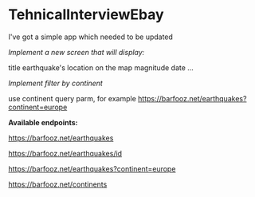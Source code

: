 # TehnicalInterviewEbay
I've got a simple app which needed to be updated

_Implement a new screen that will display:_

title
earthquake's location on the map
magnitude
date
...


_Implement filter by continent_

use continent query parm, for example https://barfooz.net/earthquakes?continent=europe

**Available endpoints:**

https://barfooz.net/earthquakes

https://barfooz.net/earthquakes/id

https://barfooz.net/earthquakes?continent=europe

https://barfooz.net/continents
